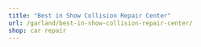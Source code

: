 ```yaml
---
title: "Best in Show Collision Repair Center"
url: /garland/best-in-show-collision-repair-center/
shop: car repair
---
```

